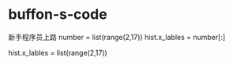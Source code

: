 # buffon-s-code
新手程序员上路
number = list(range(2,17))
hist.x_lables = number[:]

hist.x_lables = list(range(2,17))
